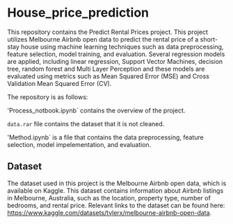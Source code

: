 # House_price_prediction

This repository contains the Predict Rental Prices project. This project utilizes Melbourne Airbnb open data to predict the rental price
of a short-stay house using machine learning techniques such as data preprocessing, feature selection, model training, and evaluation. 
Several regression models are applied, including linear regression, Support Vector Machines, decision tree, random forest and Multi Layer 
Perception and these models are evaluated using metrics such as Mean Squared Error (MSE) and Cross Validation Mean Squared Error (CV). 

The repository is as follows:

'Process_notbook.ipynb` contains the overview of the project.

`data.rar` file contains the dataset that it is not cleaned.

'Method.ipynb` is a file that contains the data preprocessing, feature selection, model impelementation, and evaluation.

## Dataset

The dataset used in this project is the Melbourne Airbnb open data, which is available on Kaggle. 
This dataset contains information about Airbnb listings in Melbourne, Australia, such as the location, property type, number of bedrooms, and rental price. 
Relevant links to the dataset can be found here: https://www.kaggle.com/datasets/tylerx/melbourne-airbnb-open-data.








